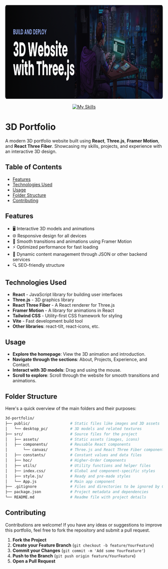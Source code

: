 
<img src="/src/assets/readme.png" width="1000px" height="300px"/>

<div align="center">
  
[![My Skills](https://skillicons.dev/icons?i=react,threejs,tailwind&perline=3)](https://skillicons.dev)
  
</div>

# 3D Portfolio
A modern 3D portfolio website built using **React**, **Three.js**, **Framer Motion**, and **React Three Fiber**. Showcasing my skills, projects, and experience with an interactive 3D design.

## Table of Contents

- [Features](#features)
- [Technologies Used](#technologies-used)
- [Usage](#usage)
- [Folder Structure](#folder-structure)
- [Contributing](#contributing)


## Features

- 🖥️ Interactive 3D models and animations
- 🌐 Responsive design for all devices
- 🎨 Smooth transitions and animations using Framer Motion
- ⚡️ Optimized performance for fast loading
- 📁 Dynamic content management through JSON or other backend services
- 🔍 SEO-friendly structure

## Technologies Used

- **React** - JavaScript library for building user interfaces
- **Three.js** - 3D graphics library
- **React Three Fiber** - A React renderer for Three.js
- **Framer Motion** - A library for animations in React
- **Tailwind CSS** - Utility-first CSS framework for styling
- **Vite** - Fast development build tool
- **Other libraries**: react-tilt, react-icons, etc.

## Usage

- **Explore the homepage**: View the 3D animation and introduction.
- **Navigate through the sections**: About, Projects, Experience, and Contact.
- **Interact with 3D models**: Drag and using the mouse.
- **Scroll to explore**: Scroll through the website for smooth transitions and animations.

## Folder Structure

Here's a quick overview of the main folders and their purposes:

```bash
3d-portfolio/
├── public/                  # Static files like images and 3D assets
│   └── desktop_pc/          # 3D models and related textures
├── src/                     # Source files for the project
│   ├── assets/              # Static assets (images, icons)
│   ├── components/          # Reusable React components
│       └── canvas/          # Three.js and React Three Fiber components
│   ├── constants/           # Constant values and data files
│   ├── hoc/                 # Higher-Order Components                
│   ├── utils/               # Utility functions and helper files
│   ├── index.css/           # Global and component-specific styles
│   ├── style.js/            # Ready and pre-made styles
│   └── App.js               # Main app component
├── .gitignore               # Files and directories to be ignored by Git
├── package.json             # Project metadata and dependencies
└── README.md                # Readme file with project details
```

## Contributing
Contributions are welcome! If you have any ideas or suggestions to improve this portfolio, feel free to fork the repository and submit a pull request.

1. **Fork the Project**
2. **Create your Feature Branch** (`git checkout -b feature/YourFeature`)
3. **Commit your Changes** (`git commit -m 'Add some YourFeature'`)
4. **Push to the Branch** (`git push origin feature/YourFeature`)
5. **Open a Pull Request**
